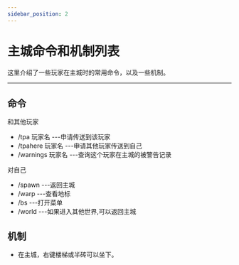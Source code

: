 ```yaml
---
sidebar_position: 2
---
```


# 主城命令和机制列表

这里介绍了一些玩家在主城时的常用命令，以及一些机制。

***

## 命令

和其他玩家

* /tpa 玩家名 ---申请传送到该玩家
* /tpahere 玩家名 ---申请其他玩家传送到自己
* /warnings 玩家名 ---查询这个玩家在主城的被警告记录

对自己

* /spawn ---返回主城
* /warp ---查看地标
* /bs ---打开菜单
* /world ---如果进入其他世界,可以返回主城

## 机制

* 在主城，右键楼梯或半砖可以坐下。
